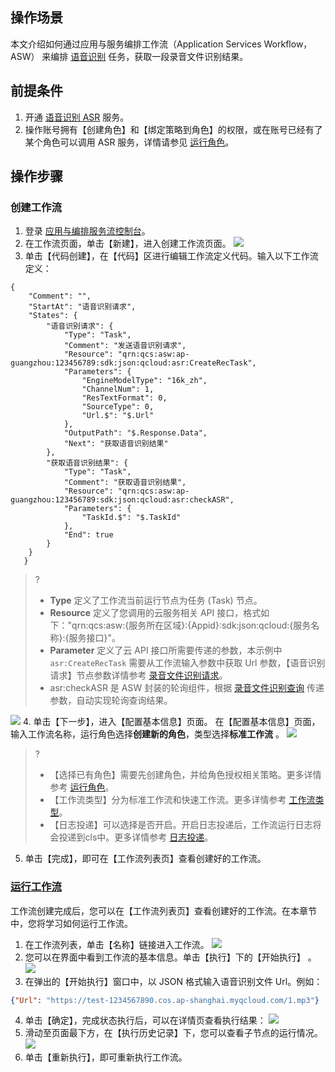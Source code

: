 

## 操作场景

 本文介绍如何通过应用与服务编排工作流（Application Services Workflow，ASW） 来编排 [语音识别](https://cloud.tencent.com/document/product/1093/37823) 任务，获取一段录音文件识别结果。

## 前提条件

1. 开通 [语音识别 ASR](https://console.cloud.tencent.com/asr) 服务。
2. 操作账号拥有【创建角色】和【绑定策略到角色】的权限，或在账号已经有了某个角色可以调用 ASR 服务，详情请参见 [运行角色](https://cloud.tencent.com/document/product/1272/52420)。

## 操作步骤


### 创建工作流
1. 登录 [应用与编排服务流控制台](https://console.cloud.tencent.com/asw)。
2. 在工作流页面，单击【新建】，进入创建工作流页面。
![](https://main.qcloudimg.com/raw/2aaf3e46046af03aebd8bf12feac7c69.png)
3. 单击【代码创建】，在【代码】区进行编辑工作流定义代码。输入以下工作流定义：
```
{
   	"Comment": "",
   	"StartAt": "语音识别请求",
   	"States": {
   		"语音识别请求": {
   			"Type": "Task",
   			"Comment": "发送语音识别请求",
   			"Resource": "qrn:qcs:asw:ap-guangzhou:123456789:sdk:json:qcloud:asr:CreateRecTask",
   			"Parameters": {
   				"EngineModelType": "16k_zh",
   				"ChannelNum": 1,
   				"ResTextFormat": 0,
   				"SourceType": 0,
   				"Url.$": "$.Url"
   			},
   			"OutputPath": "$.Response.Data",
   			"Next": "获取语音识别结果"
   		},
   		"获取语音识别结果": {
   			"Type": "Task",
   			"Comment": "获取语音识别结果",
   			"Resource": "qrn:qcs:asw:ap-guangzhou:123456789:sdk:json:qcloud:asr:checkASR",
   			"Parameters": {
   				"TaskId.$": "$.TaskId"
   			},
   			"End": true
   		}
   	}
   }
```
   > ?
   > - **Type**  定义了工作流当前运行节点为任务 (Task) 节点。
   > - **Resource** 定义了您调用的云服务相关 API 接口，格式如下："qrn:qcs:asw:{服务所在区域}:{Appid}:sdk:json:qcloud:{服务名称}:{服务接口}"。
   > - **Parameter** 定义了云 API 接口所需要传递的参数，本示例中 `asr:CreateRecTask` 需要从工作流输入参数中获取 Url 参数，【语音识别请求】节点参数详情参考 [录音文件识别请求](https://cloud.tencent.com/document/product/1093/37823)。
   > - asr:checkASR 是 ASW 封装的轮询组件，根据 [录音文件识别查询](https://cloud.tencent.com/document/product/1093/37822) 传递参数，自动实现轮询查询结果。
   > 
![](https://main.qcloudimg.com/raw/82dbb6ad63eff2604632fc9c59377f81.png)
4. 单击【下一步】，进入【配置基本信息】页面。  在【配置基本信息】页面，输入工作流名称，运行角色选择**创建新的角色**，类型选择**标准工作流** 。
  ![](https://main.qcloudimg.com/raw/fd8e6e015200f86f458c6c447fbf8459.png)
  > ?
  > - 【选择已有角色】需要先创建角色，并给角色授权相关策略。更多详情参考 [运行角色](https://cloud.tencent.com/document/product/1272/52420)。
  > - 【工作流类型】分为标准工作流和快速工作流。更多详情参考 [工作流类型](https://cloud.tencent.com/document/product/1272/52418)。
  > - 【日志投递】可以选择是否开启。开启日志投递后，工作流运行日志将会投递到cls中。更多详情参考 [日志投递]( https://cloud.tencent.com/document/product/614/11254 )。
5. 单击【完成】，即可在【工作流列表页】查看创建好的工作流。


### [运行工作流](id:span)
工作流创建完成后，您可以在【工作流列表页】查看创建好的工作流。在本章节中，您将学习如何运行工作流。

1. 在工作流列表，单击【名称】链接进入工作流。
![](https://main.qcloudimg.com/raw/10bf440ee4ed95407a39277dae486217.png)
2. 您可以在界面中看到工作流的基本信息。单击【执行】下的【开始执行】 。
![](https://main.qcloudimg.com/raw/35f0caff5e18bb505ef4743996588fa2.png)
3. 在弹出的【开始执行】窗口中，以 JSON 格式输入语音识别文件 Url。例如：
```json
{"Url": "https://test-1234567890.cos.ap-shanghai.myqcloud.com/1.mp3"}
```
4. 单击【确定】，完成状态执行后，可以在详情页查看执行结果：
![](https://main.qcloudimg.com/raw/5ec754947af7af8b736b35ccfc9ac8f0.png)
5. 滑动至页面最下方，在【执行历史记录】下，您可以查看子节点的运行情况。![](https://main.qcloudimg.com/raw/cd32ca5ecdfc02d104e1e8b067430b8a.png)
6. 单击【重新执行】，即可重新执行工作流。
